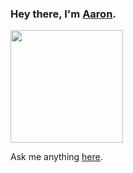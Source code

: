 ### Hey there, I'm [Aaron](https://www.alichtman.com).

<div style="display: flex;">
  <div>
    <img height="180em" src="https://github-readme-stats.vercel.app/api?username=alichtman&show_icons=true&theme=dark&include_all_commits=true&count_private=true"/>
<div style="flex: 1;">


<!--

Here are some ideas to get you started:


- 🌱 I’m currently learning ...
- 👯 I’m looking to collaborate on ...
- 🤔 I’m looking for help with ...

- 📫 How to reach me: ...

- ⚡ Fun fact: ...
-->

<!-- - 🔭 I’m currently working on OSCP. -->
Ask me anything [here](https://github.com/alichtman/alichtman/issues?q=is%3Aissue+is%3Aopen+sort%3Aupdated-desc).

<!-- [![Aaron's github stats](https://github-readme-stats.vercel.app/api?username=alichtman&show_icons=true&title_color=fff&icon_color=79ff97&text_color=9f9f9f&bg_color=151515)](https://github.com/alichtman/github-readme-stats) -->


<!-- 
More pinned repos.

[![Dev.to](https://github-readme-stats.vercel.app/api/pin/?username=thepracticaldev&repo=dev.to)](https://github.com/thepracticaldev/dev.to)

-->
